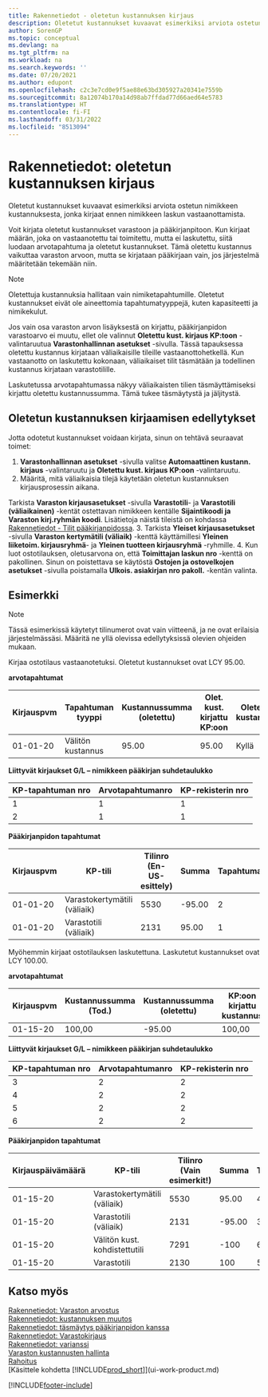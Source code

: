 ```yaml
---
title: Rakennetiedot - oletetun kustannuksen kirjaus
description: Oletetut kustannukset kuvaavat esimerkiksi arviota ostetun nimikkeen kustannuksesta, jonka kirjaat ennen nimikkeen laskun vastaanottamista.
author: SorenGP
ms.topic: conceptual
ms.devlang: na
ms.tgt_pltfrm: na
ms.workload: na
ms.search.keywords: ''
ms.date: 07/20/2021
ms.author: edupont
ms.openlocfilehash: c2c3e7cd0e9f5ae88e63bd305927a20341e7559b
ms.sourcegitcommit: 8a12074b170a14d98ab7ffdad77d66aed64e5783
ms.translationtype: HT
ms.contentlocale: fi-FI
ms.lasthandoff: 03/31/2022
ms.locfileid: "8513094"
---
```

# <a name="design-details-expected-cost-posting"></a>Rakennetiedot: oletetun kustannuksen kirjaus
Oletetut kustannukset kuvaavat esimerkiksi arviota ostetun nimikkeen kustannuksesta, jonka kirjaat ennen nimikkeen laskun vastaanottamista.  

 Voit kirjata oletetut kustannukset varastoon ja pääkirjanpitoon. Kun kirjaat määrän, joka on vastaanotettu tai toimitettu, mutta ei laskutettu, siitä luodaan arvotapahtuma ja oletetut kustannukset. Tämä oletettu kustannus vaikuttaa varaston arvoon, mutta se kirjataan pääkirjaan vain, jos järjestelmä määritetään tekemään niin.  

> [!NOTE]  
>  Oletettuja kustannuksia hallitaan vain nimiketapahtumille. Oletetut kustannukset eivät ole aineettomia tapahtumatyyppejä, kuten kapasiteetti ja nimikekulut.  

 Jos vain osa varaston arvon lisäyksestä on kirjattu, pääkirjanpidon varastoarvo ei muutu, ellet ole valinnut **Oletettu kust. kirjaus KP:toon** -valintaruutua **Varastonhallinnan asetukset** -sivulla. Tässä tapauksessa oletettu kustannus kirjataan väliaikaisille tileille vastaanottohetkellä. Kun vastaanotto on laskutettu kokonaan, väliaikaiset tilit täsmätään ja todellinen kustannus kirjataan varastotilille.  

 Laskutetussa arvotapahtumassa näkyy väliaikaisten tilien täsmäyttämiseksi kirjattu oletettu kustannussumma. Tämä tukee täsmäytystä ja jäljitystä.  

## <a name="prerequisites-for-posting-expected-costs"></a>Oletetun kustannuksen kirjaamisen edellytykset

Jotta odotetut kustannukset voidaan kirjata, sinun on tehtävä seuraavat toimet:
1. **Varastonhallinnan asetukset** -sivulla valitse **Automaattinen kustann. kirjaus** -valintaruutu ja **Oletettu kust. kirjaus KP:oon** -valintaruutu.
2. Määritä, mitä väliaikaisia tilejä käytetään oletetun kustannuksen kirjausprosessin aikana.  

  Tarkista **Varaston kirjausasetukset** -sivulla **Varastotili**- ja **Varastotili (väliaikainen)** -kentät ostettavan nimikkeen kentälle **Sijaintikoodi ja Varaston kirj.ryhmän koodi**. Lisätietoja näistä tileistä on kohdassa [Rakennetiedot - Tilit pääkirjanpidossa](design-details-accounts-in-the-general-ledger.md).
3. Tarkista **Yleiset kirjausasetukset** -sivulla **Varaston kertymätili (väliaik)** -kenttä käyttämillesi **Yleinen liiketoim. kirjausryhmä**- ja **Yleinen tuotteen kirjausryhmä** -ryhmille.
4. Kun luot ostotilauksen, oletusarvona on, että **Toimittajan laskun nro** -kenttä on pakollinen. Sinun on poistettava se käytöstä **Ostojen ja ostovelkojen asetukset** -sivulla poistamalla **Ulkois. asiakirjan nro pakoll.** -kentän valinta.

## <a name="example"></a>Esimerkki  

> [!NOTE]  
> Tässä esimerkissä käytetyt tilinumerot ovat vain viitteenä, ja ne ovat erilaisia järjestelmässäsi. Määritä ne yllä olevissa edellytyksissä olevien ohjeiden mukaan.

Kirjaa ostotilaus vastaanotetuksi. Oletetut kustannukset ovat LCY 95.00.  

 **arvotapahtumat**  

|Kirjauspvm|Tapahtuman tyyppi|Kustannussumma (oletettu)|Olet. kust. kirjattu KP:oon|Oletettu kustannus|Nimiketapahtuman nro|Tapahtumanro|  
|------------------|----------------|------------------------------|----------------------------------|-------------------|---------------------------|---------------|  
|01-01-20|Välitön kustannus|95.00|95.00|Kyllä|1|1|  

 **Liittyvät kirjaukset G/L – nimikkeen pääkirjan suhdetaulukko**  

|KP-tapahtuman nro|Arvotapahtumanro|KP-rekisterin nro|  
|--------------------|---------------------|-----------------------|  
|1|1|1|  
|2|1|1|  

 **Pääkirjanpidon tapahtumat**  

|Kirjauspvm|KP-tili|Tilinro (En-US-esittely)|Summa|Tapahtumanro|  
|------------------|------------------|---------------------------------|------------|---------------|  
|01-01-20|Varastokertymätili (väliaik)|5530|-95.00|2|  
|01-01-20|Varastotili (väliaik)|2131|95.00|1|  

 Myöhemmin kirjaat ostotilauksen laskutettuna. Laskutetut kustannukset ovat LCY 100.00.  

 **arvotapahtumat**  

|Kirjauspvm|Kustannussumma (Tod.)|Kustannussumma (oletettu)|KP:oon kirjattu kustannus|Oletettu kustannus|Nimiketapahtuman nro|Tapahtumanro|  
|------------------|----------------------------|------------------------------|-------------------------|-------------------|---------------------------|---------------|  
|01-15-20|100,00|-95.00|100,00|Ei|1|2|  

 **Liittyvät kirjaukset G/L – nimikkeen pääkirjan suhdetaulukko**  

|KP-tapahtuman nro|Arvotapahtumanro|KP-rekisterin nro|  
|--------------------|---------------------|-----------------------|  
|3|2|2|  
|4|2|2|  
|5|2|2|  
|6|2|2|  

 **Pääkirjanpidon tapahtumat**  

|Kirjauspäivämäärä|KP-tili|Tilinro (Vain esimerkit!)|Summa|Tapahtumanro|  
|------------------|------------------|---------------------------------|------------|---------------|  
|01-15-20|Varastokertymätili (väliaik)|5530|95.00|4|  
|01-15-20|Varastotili (väliaik)|2131|-95.00|3|  
|01-15-20|Välitön kust. kohdistettutili|7291|-100|6|  
|01-15-20|Varastotili|2130|100|5|  

## <a name="see-also"></a>Katso myös
 [Rakennetiedot: Varaston arvostus](design-details-inventory-costing.md)   
 [Rakennetiedot: kustannuksen muutos](design-details-cost-adjustment.md)   
 [Rakennetiedot: täsmäytys pääkirjanpidon kanssa](design-details-reconciliation-with-the-general-ledger.md)   
 [Rakennetiedot: Varastokirjaus](design-details-inventory-posting.md)   
 [Rakennetiedot: varianssi](design-details-variance.md)  
 [Varaston kustannusten hallinta](finance-manage-inventory-costs.md)  
 [Rahoitus](finance.md)  
 [Käsittele kohdetta [!INCLUDE[prod_short](includes/prod_short.md)]](ui-work-product.md)


[!INCLUDE[footer-include](includes/footer-banner.md)]
